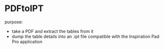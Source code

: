 # PDFtoIPT

purpose:
* take a PDF and extract the tables from it
* dump the table details into an .ipt file compatible with the Inspiration Pad Pro application